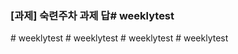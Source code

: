 ### [과제] 숙련주차 과제 답#   w e e k l y t e s t  
 #   w e e k l y t e s t  
 #   w e e k l y t e s t  
 #   w e e k l y t e s t  
 #   w e e k l y t e s t  
 